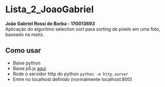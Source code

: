 # Lista_2_JoaoGabriel
**João Gabriel Rossi de Borba - 170013693**   
Aplicação do algoritmo selection sort para sorting de pixels em uma foto, baseado na matiz. 

## Como usar
- Baixe python
- Baixe p5.js [aqui](https://p5js.org/download/)
- Rode o servidor http do python `python -m http.server`
- Entre no localhost definido (normalmente localhost:800)

